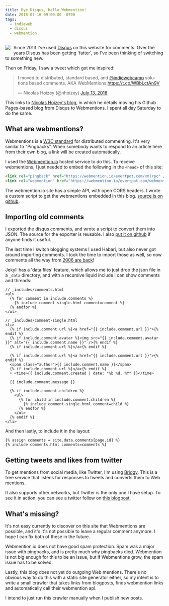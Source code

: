 ```yaml
---
title: Bye Disqus, hello Webmention!
date: 2018-07-16 09:00:00 -0700
tags:
  - indieweb
  - disqus
  - webmention
---
```



<img src="https://webmention.io/img/webmention-logo-380.png" style="float: left; padding: 0 10px 10px 0" />

Since 2013 I've used [Disqus][1] on this website for comments. Over the years
Disqus has been getting 'fatter', so I've been thinking of switching to
something new.

Then on Friday, I saw a tweet which got me inspired:

<blockquote class="twitter-tweet" data-lang="en"><p lang="en" dir="ltr">I moved to distributed, standard based, and <a href="https://twitter.com/indiewebcamp?ref_src=twsrc%5Etfw">@indiewebcamp</a> solutions based comments, AKA WebMentions:<a href="https://t.co/WBbLctAn9V">https://t.co/WBbLctAn9V</a></p>&mdash; Nicolas Hoizey (@nhoizey) <a href="https://twitter.com/nhoizey/status/1017828818441134087?ref_src=twsrc%5Etfw">July 13, 2018</a></blockquote>
<script async src="https://platform.twitter.com/widgets.js" charset="utf-8"></script>

This links to [Nicolas Hoizey's blog][9], in which he details moving his
Github Pages-based blog from Disqus to Webmentions. I spent all day Saturday
to do the same.


What are webmentions?
---------------------

Webmentions is a [W3C standard][2] for distributed commenting. It's very
similar to "Pingbacks". When somebody wants to respond to an article here
from their own blog, a link will be created automatically.

I used the [Webmention.io][3] hosted service to do this. To receive
webmentions, I just needed to embed the following in the `<head>` of this
site:

```html
<link rel="pingback" href="https://webmention.io/evertpot.com/xmlrpc" />
<link rel="webmention" href="https://webmention.io/evertpot.com/webmention" />
```

The webmention.io site has a simple API, with open CORS headers. I wrote a
custom script to get the webmentions embedded in this blog. [source is on
github][4].


Importing old comments
----------------------

I exported the disqus comments, and wrote a script to convert them into JSON.
The source for the exporter is reusable. I also [put it on github][5] if
anyone finds it useful.

The last time I switch blogging systems I used Habari, but also never got
around importing comments. I took the time to import those as well, so now
comments all the way from [2006 are back][6]!

Jekyll has a 'data files' feature, which allows me to just drop the json file
in a `_data` directory, and with a recursive liquid include I can show comments
and threads:


```
// _includes/comments.html
<ul>
  {% for comment in include.comments %}
    {% include comment-single.html comment=comment %}
  {% endfor %}
</ul>
```

```
// _includes/comment-single.html
<li>
  {% if include.comment.url %}<a href="{{ include.comment.url }}">{% endif %}
  {% if include.comment.avatar %}<img src="{{ include.comment.avatar }}" alt="{{ include.comment.name }}" />{% endif %}
  {% if include.comment.url %}</a>{% endif %}

  {% if include.comment.url %}<a href="{{ include.comment.url }}">{% endif %}
  <span class="author">{{ include.comment.name }}</span>
  {% if include.comment.url %}</a>{% endif %}
  • <time>{{ include.comment.created | date: "%b %d, %Y" }}</time>

  {{ include.comment.message }}

  {% if include.comment.children %}
    <ul>
      {% for child in include.comment.children %}
        {% include comment-single.html comment=child %}
      {% endfor %}
    </ul>
  {% endif %}
</li>
```

And then lastly, to include it in the layout:

```
{% assign comments = site.data.comments[page.id] %}
{% include comments.html comments=comments %}
```

Getting tweets and likes from twitter
-------------------------------------

To get mentions from social media, like Twitter, I'm using [Bridgy][7]. This
is a free service that listens for responses to tweets and converts them to
Web mentions.

It also supports other networks, but Twitter is the only one I have setup. To
see it in action, you can see a twitter follow on [this blogpost][8].


What's missing?
---------------

It's not easy currently to discover on this site that Webmentions are
possible, and it's it's not possible to leave a regular comment anymore. I
hope I can fix both of these in the future.

Webmention.io does not have good spam protection. Spam was a major issue with
pingbacks, and is pretty much why pingbacks died. Webmention is not big enough
for this to be an issue, but if Webmentions grow, the spam issue has to be
solved.

Lastly, this blog does not yet do outgoing Web mentions. There's no obvious
way to do this with a static site generator either, so my intent is to write a
small crawler that takes links from blogposts, finds webmention links and
automatically call their webmention api.

I intend to just run this crawler manually when I publish new posts.

[1]: http://disqus.com/
[2]: https://indieweb.org/Webmention
[3]: https://webmention.io/
[4]: https://github.com/evert/evert.github.com/blob/master/js/webmentions.js
[5]: https://gist.github.com/evert/3332e6cc73848aefe36fd9d0a30ac390
[6]: https://evertpot.com/70/
[7]: https://brid.gy/
[8]: https://evertpot.com/http/201-created
[9]: https://nicolas-hoizey.com/2017/07/so-long-disqus-hello-webmentions.html

